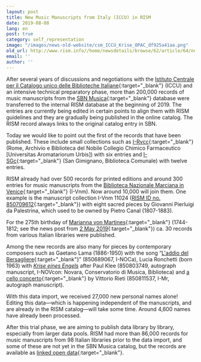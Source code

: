 ```yaml
---
layout: post
title: New Music Manuscripts from Italy (ICCU) in RISM
date: 2019-08-08
lang: en
post: true
category: self_representation
image: "/images/news-old-website/csm_ICCU_Krise_OPAC_df925a41aa.png"
old_url: http://www.rism.info//home/newsdetails/browse/62/article/64/new-music-manuscripts-from-italy-iccu-in-rism.html
email: ''
author: ''
---
```



After several years of discussions and negotiations with the [Istituto Centrale per il Catalogo unico delle Biblioteche Italiane](https://www.iccu.sbn.it/it/){:target="_blank"} (ICCU) and an intensive technical preparatory phase, more than 200,000 records of music manuscripts from the [SBN Musica](https://opac.sbn.it/opacsbn/opac/iccu/musica.jsp){:target="_blank"} database were transferred to the internal RISM database at the beginning of 2019. The entries are currently being edited in certain points to align them with RISM guidelines and they are gradually being published in the online catalog. The RISM record always links to the original catalog entry in SBN.

Today we would like to point out the first of the records that have been published. These include small collections such as [I-Rvcc](https://opac.rism.info/search?View=rism&siglum=I-Rvcc&Language=en){:target="_blank"} (Rome, Archivio e Biblioteca del Nobile Collegio Chimico Farmaceutico [Universitas Aromatariorum Urbis]) with six entries and [I-SGc](https://opac.rism.info/search?View=rism&siglum=I-SGc&Language=en){:target="_blank"} (San Gimignano, Biblioteca Comunale) with twelve entries.

RISM already had over 500 records for printed editions and around 300 entries for music manuscripts from the [Biblioteca Nazionale Marciana in Venice](https://opac.rism.info/search?View=rism&siglum=I-Vnm&Language=en){:target="_blank"} (I-Vnm). Now around 10,000 will join them. One example is the manuscript collection I-Vnm 11024 ([RISM ID no. 850709612](https://opac.rism.info/search?id=850709612&View=rism&Language=en){:target="_blank"}) with eight sacred pieces by Giovanni Pierluigi da Palestrina, which used to be owned by Pietro Canal (1807-1883).

For the 275th birthday of [Marianna von Martines](https://opac.rism.info/metaopac/perma.do?v=rism&q=-1%3d%22pe331798%22&Language=en){:target="_blank"} (1744-1812; see the news post from [2 May 2019](/events/2019/05/02/marianna-von-martines-17441812-at-275.html){:target="_blank"}) ca. 30 records from various Italian libraries were published.

Among the new records are also many for pieces by contemporary composers such as Gaetano Lama (1886-1950) with the song “[L'addio del Bersagliere](https://opac.rism.info/search?id=850689069&View=rism&Language=en){:target="_blank"}” (850689067, I-NOCa), Lucia Ronchetti (born 1963) with [_Krise eines Engels_](https://opac.rism.info/search?id=850803749&View=rism&Language=en) after Paul Klee (850803749, autograph manuscript, I-NOVcon: Novara, Conservatorio di Musica, Biblioteca) and [a cello concerto](https://opac.rism.info/search?id=850811537&View=rism&Language=en){:target="_blank"} by Vittorio Rieti (850811537, I-Mr, autograph manuscript).

With this data import, we received 27,000 new personal names alone! Editing this data—which is happening independent of the manuscripts, and are already in the RISM catalog—will take some time. Around 4,600 names have already been processed.

After this trial phase, we are aiming to publish data library by library, especially from larger data pools. RISM had more than 86,000 records for music manuscripts from 98 Italian libraries prior to the data import, and some of these are not yet in the SBN Musica catalog, but the records are available as [linked open data](https://opac.rism.info/index.php?id=10&L=0){:target="_blank"}.



<script type="text/javascript">var switchTo5x=true;</script><script type="text/javascript" src="http://w.sharethis.com/button/buttons.js"></script><script type="text/javascript">stLight.options({publisher: "9b601438-1ce1-49d8-bfd7-9cff5df54c17", doNotHash: false, doNotCopy: false, hashAddressBar: false});</script>
